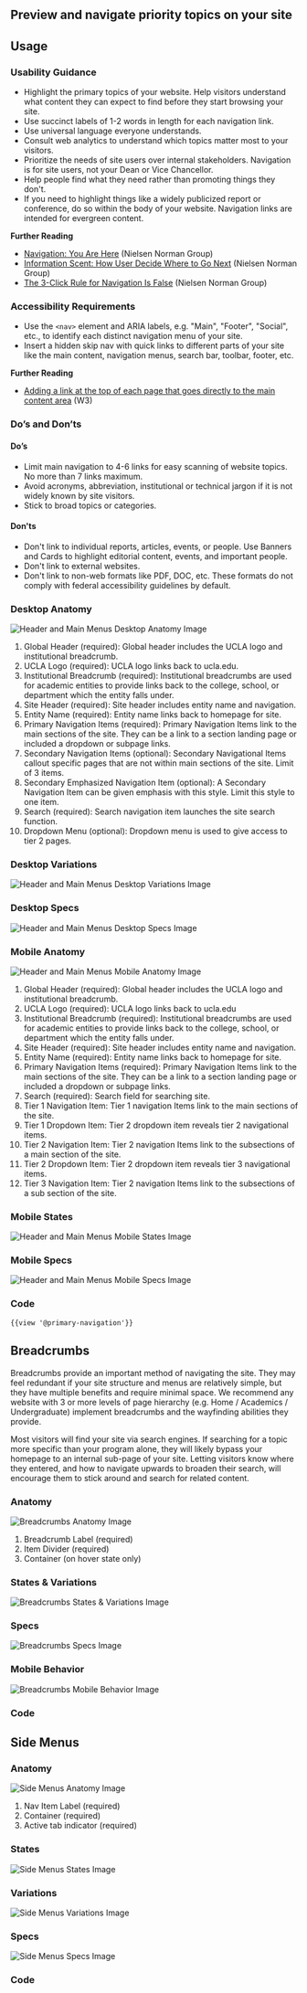 ## Preview and navigate priority topics on your site

## **Usage**

### **Usability Guidance**

* Highlight the primary topics of your website. Help visitors understand what content they can expect to find before they start browsing your site.
* Use succinct labels of 1-2 words in length for each navigation link.
* Use universal language everyone understands.
* Consult web analytics to understand which topics matter most to your visitors.
* Prioritize the needs of site users over internal stakeholders. Navigation is for site users, not your Dean or Vice Chancellor.
* Help people find what they need rather than promoting things they don't.
* If you need to highlight things like a widely publicized report or conference, do so within the body of your website. Navigation links are intended for evergreen content.

**Further Reading**

* [Navigation: You Are Here](https://www.nngroup.com/articles/navigation-you-are-here/) (Nielsen Norman Group)
* [Information Scent: How User Decide Where to Go Next](https://www.nngroup.com/articles/information-scent/) (Nielsen Norman Group)
* [The 3-Click Rule for Navigation Is False](https://www.nngroup.com/articles/3-click-rule/) (Nielsen Norman Group)<br>

### **Accessibility Requirements**

* Use the `<nav>` element and ARIA labels, e.g. "Main", "Footer", "Social", etc., to identify each distinct navigation menu of your site.
* Insert a hidden skip nav with quick links to different parts of your site like the main content, navigation menus, search bar, toolbar, footer, etc.

**Further Reading**

* [Adding a link at the top of each page that goes directly to the main content area](https://www.w3.org/TR/WCAG20-TECHS/G1.html) (W3)

### **Do’s and Don’ts**

#### **Do’s**

* Limit main navigation to 4-6 links for easy scanning of website topics. No more than 7 links maximum.
* Avoid acronyms, abbreviation, institutional or technical jargon if it is not widely known by site visitors.
* Stick to broad topics or categories.

#### **Don'ts**

* Don't link to individual reports, articles, events, or people. Use Banners and Cards to highlight editorial content, events, and important people.
* Don't link to external websites.
* Don't link to non-web formats like PDF, DOC, etc. These formats do not comply with federal accessibility guidelines by default.

### **Desktop Anatomy**

<img class="doc-images" alt="Header and Main Menus Desktop Anatomy Image" title="Header and Main Menus Desktop Anatomy Image" src="/build/docs/img/Header/header-desktop-anatomy.jpg"/>

1. Global Header (required): Global header includes the UCLA logo and institutional breadcrumb.
2. UCLA Logo (required): UCLA logo links back to ucla.edu.
3. Institutional Breadcrumb (required): Institutional breadcrumbs are used for academic entities to provide links back to the college, school, or department which the entity falls under.
4. Site Header (required): Site header includes entity name and navigation.
5. Entity Name (required): Entity name links back to homepage for site.
6. Primary Navigation Items (required): Primary Navigation Items link to the main sections of the site. They can be a link to a section landing page or included a dropdown or subpage links.
7. Secondary Navigation Items (optional): Secondary Navigational Items callout specific pages that are not within main sections of the site. Limit of 3 items.
8. Secondary Emphasized Navigation Item (optional): A Secondary Navigation Item can be given emphasis with this style. Limit this style to one item.
9. Search (required): Search navigation item launches the site search function.
10. Dropdown Menu (optional): Dropdown menu is used to give access to tier 2 pages.

### **Desktop Variations**

<img class="doc-images" alt="Header and Main Menus Desktop Variations Image" title="Header and Main Menus Desktop Variations Image" src="/build/docs/img/Header/header-desktop-states.jpg"/>

### **Desktop Specs**

<img class="doc-images" alt="Header and Main Menus Desktop Specs Image" title="Header and Main Menus Desktop Specs Image" src="/build/docs/img/Header/header-desktop-specs.jpg"/>

### **Mobile Anatomy**

<img class="doc-images" alt="Header and Main Menus Mobile Anatomy Image" title="Header and Main Menus Mobile Anatomy Image" src="/build/docs/img/Header/header-mobile-anatomy.jpg"/>

1. Global Header (required): Global header includes the UCLA logo and institutional breadcrumb.
2. UCLA Logo (required): UCLA logo links back to ucla.edu
3. Institutional Breadcrumb (required): Institutional breadcrumbs are used for academic entities to provide links back to the college, school, or department which the entity falls under.
4. Site Header (required): Site header includes entity name and navigation.
5. Entity Name (required): Entity name links back to homepage for site.
6. Primary Navigation Items (required): Primary Navigation Items link to the main sections of the site. They can be a link to a section landing page or included a dropdown or subpage links.
7. Search (required): Search field for searching site.
8. Tier 1 Navigation Item: Tier 1 navigation Items link to the main sections of the site.
9. Tier 1 Dropdown Item: Tier 2 dropdown item reveals tier 2 navigational items.
10. Tier 2 Navigation Item: Tier 2 navigation Items link to the subsections of a main section of the site.
11. Tier 2 Dropdown Item: Tier 2 dropdown item reveals tier 3 navigational items.
12. Tier 3 Navigation Item: Tier 2 navigation Items link to the subsections of a sub section of the site.



### **Mobile States**

<img class="doc-images" alt="Header and Main Menus Mobile States Image" title="Header and Main Menus Mobile States Image" src="/build/docs/img/Header/header-mobile-states.jpg"/>

### **Mobile Specs**

<img class="doc-images" alt="Header and Main Menus Mobile Specs Image" title="Header and Main Menus Mobile Specs Image" src="/build/docs/img/Header/header-mobile-specs.jpg"/>

### **Code**

```
{{view '@primary-navigation'}}
```

<!--Headers and Main Menus code here, if applicable-->

## **Breadcrumbs**

Breadcrumbs provide an important method of navigating the site. They may feel redundant if your site structure and menus are relatively simple, but they have multiple benefits and require minimal space. We recommend any website with 3 or more levels of page hierarchy (e.g. Home / Academics / Undergraduate) implement breadcrumbs and the wayfinding abilities they provide.

Most visitors will find your site via search engines. If searching for a topic more specific than your program alone, they will likely bypass your homepage to an internal sub-page of your site. Letting visitors know where they entered, and how to navigate upwards to broaden their search, will encourage them to stick around and search for related content.

### **Anatomy**

<img class="doc-images" alt="Breadcrumbs Anatomy Image" title="Breadcrumbs Anatomy Image" src="/build/docs/img/Breadcrumbs/breadcrumbs-anatomy.jpg"/>

1. Breadcrumb Label (required)
2. Item Divider (required)
3. Container (on hover state only)


### **States & Variations**

<img class="doc-images" alt="Breadcrumbs States & Variations Image" title="Breadcrumbs States & Variations Image" src="/build/docs/img/Breadcrumbs/breadcrumbs-states.jpg"/>

### **Specs**

<img class="doc-images" alt="Breadcrumbs Specs Image" title="Breadcrumbs Specs Image" src="/build/docs/img/Breadcrumbs/breadcrumb-specs.jpg"/>

### **Mobile Behavior**

<img class="doc-images" alt="Breadcrumbs Mobile Behavior Image" title="Breadcrumbs Mobile Behavior Image" src="/build/docs/img/Breadcrumbs/breadcrumb-mobile-behavior.jpg"/>

### **Code**

<!--Breadcrumbs code here, if applicable-->

## **Side Menus**

### **Anatomy**

<img class="doc-images" alt="Side Menus Anatomy Image" title="Side Menus Anatomy Image" src="/build/docs/img/Side_Nav/sidenav-anatomy.jpg"/>

1. Nav Item Label (required)
2. Container (required)
3. Active tab indicator (required)

### **States**

<img class="doc-images" alt="Side Menus States Image" title="Side Menus States Image" src="/build/docs/img/Side_Nav/sidenav-states.jpg"/>

### **Variations**

<img class="doc-images" alt="Side Menus Variations Image" title="Side Menus Variations Image" src="/build/docs/img/Side_Nav/sidenav-variations.jpg"/>

### **Specs**

<img class="doc-images" alt="Side Menus Specs Image" title="Side Menus Specs Image" src="/build/docs/img/Side_Nav/sidenav-specs.jpg"/>

### **Code**
<!--Side Menus code here, if applicable-->
